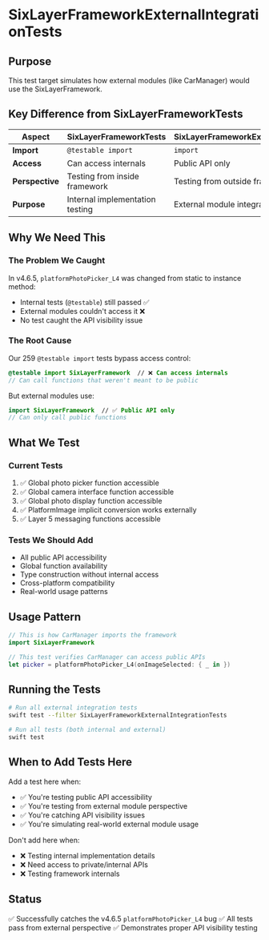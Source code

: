 # SixLayerFrameworkExternalIntegrationTests

## **Purpose**

This test target simulates how external modules (like CarManager) would use the SixLayerFramework.

## **Key Difference from SixLayerFrameworkTests**

| Aspect | SixLayerFrameworkTests | SixLayerFrameworkExternalIntegrationTests |
|--------|------------------------|-------------------------------------------|
| **Import** | `@testable import` | `import` |
| **Access** | Can access internals | Public API only |
| **Perspective** | Testing from inside framework | Testing from outside framework |
| **Purpose** | Internal implementation testing | External module integration testing |

## **Why We Need This**

### **The Problem We Caught**

In v4.6.5, `platformPhotoPicker_L4` was changed from static to instance method:
- Internal tests (`@testable`) still passed ✅
- External modules couldn't access it ❌
- No test caught the API visibility issue

### **The Root Cause**

Our 259 `@testable import` tests bypass access control:
```swift
@testable import SixLayerFramework  // ❌ Can access internals
// Can call functions that weren't meant to be public
```

But external modules use:
```swift
import SixLayerFramework  // ✅ Public API only
// Can only call public functions
```

## **What We Test**

### **Current Tests**
1. ✅ Global photo picker function accessible
2. ✅ Global camera interface function accessible
3. ✅ Global photo display function accessible
4. ✅ PlatformImage implicit conversion works externally
5. ✅ Layer 5 messaging functions accessible

### **Tests We Should Add**
- All public API accessibility
- Global function availability
- Type construction without internal access
- Cross-platform compatibility
- Real-world usage patterns

## **Usage Pattern**

```swift
// This is how CarManager imports the framework
import SixLayerFramework

// This test verifies CarManager can access public APIs
let picker = platformPhotoPicker_L4(onImageSelected: { _ in })
```

## **Running the Tests**

```bash
# Run all external integration tests
swift test --filter SixLayerFrameworkExternalIntegrationTests

# Run all tests (both internal and external)
swift test
```

## **When to Add Tests Here**

Add a test here when:
- ✅ You're testing public API accessibility
- ✅ You're testing from external module perspective
- ✅ You're catching API visibility issues
- ✅ You're simulating real-world external module usage

Don't add here when:
- ❌ Testing internal implementation details
- ❌ Need access to private/internal APIs
- ❌ Testing framework internals

## **Status**

✅ Successfully catches the v4.6.5 `platformPhotoPicker_L4` bug
✅ All tests pass from external perspective
✅ Demonstrates proper API visibility testing

